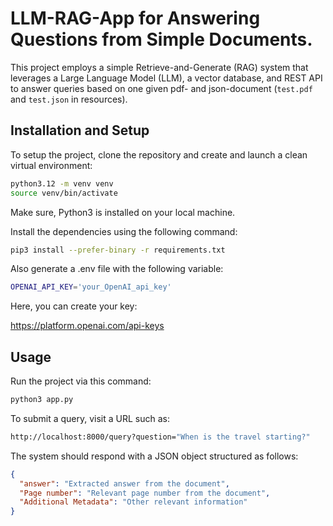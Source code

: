 # LLM-RAG-App for Answering Questions from Simple Documents.

This project employs a simple Retrieve-and-Generate (RAG) system that leverages a Large Language Model (LLM), a vector database, and REST API to answer queries based on one given pdf- and json-document (```test.pdf``` and ```test.json``` in resources).

## Installation and Setup

To setup the project, clone the repository and create and launch a clean virtual environment:

```sh
python3.12 -m venv venv
source venv/bin/activate
```

Make sure, Python3 is installed on your local machine.

Install the dependencies using the following command:

```sh
pip3 install --prefer-binary -r requirements.txt
```

Also generate a .env file with the following variable:

```sh
OPENAI_API_KEY='your_OpenAI_api_key'
```

Here, you can create your key:

https://platform.openai.com/api-keys

## Usage

Run the project via this command:

```sh
python3 app.py
```

To submit a query, visit a URL such as:

```sh
http://localhost:8000/query?question="When is the travel starting?"
```
The system should respond with a JSON object structured as follows:

```json
{
  "answer": "Extracted answer from the document",
  "Page number": "Relevant page number from the document",
  "Additional Metadata": "Other relevant information"
}
```
